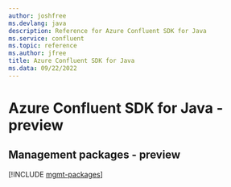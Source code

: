 ```yaml
---
author: joshfree
ms.devlang: java
description: Reference for Azure Confluent SDK for Java
ms.service: confluent
ms.topic: reference
ms.author: jfree
title: Azure Confluent SDK for Java
ms.data: 09/22/2022
---
```

# Azure Confluent SDK for Java - preview

## Management packages - preview
[!INCLUDE [mgmt-packages](confluent-mgmt-index.md)]